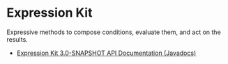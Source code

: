 # Expression Kit

Expressive methods to compose conditions, evaluate them,
and act on the results.

-   [Expression Kit 3.0-SNAPSHOT API Documentation (Javadocs)](3.0-SNAPSHOT)
